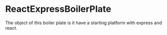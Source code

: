 # ReactExpressBoilerPlate
The object of this boiler plate is it have a starting platform with express and react.  
